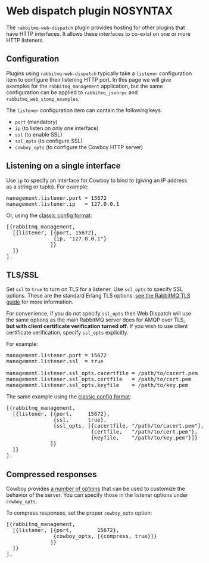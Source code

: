 <!--
Copyright (c) 2007-2018 Pivotal Software, Inc.

All rights reserved. This program and the accompanying materials
are made available under the terms of the under the Apache License, 
Version 2.0 (the "License”); you may not use this file except in compliance 
with the License. You may obtain a copy of the License at

http://www.apache.org/licenses/LICENSE-2.0

Unless required by applicable law or agreed to in writing, software
distributed under the License is distributed on an "AS IS" BASIS,
WITHOUT WARRANTIES OR CONDITIONS OF ANY KIND, either express or implied.
See the License for the specific language governing permissions and
limitations under the License.
-->

# Web dispatch plugin NOSYNTAX

The `rabbitmq-web-dispatch` plugin provides hosting for other plugins that
have HTTP interfaces. It allows these interfaces to co-exist on one or
more HTTP listeners.

## Configuration

Plugins using `rabbitmq-web-dispatch` typically take a `listener`
configuration item to configure their listening HTTP port. In this
page we will give examples for the `rabbitmq_management` application,
but the same configuration can be applied to `rabbitmq_jsonrpc` and
`rabbitmq_web_stomp_examples`.

The `listener` configuration item can contain the following keys:

* `port` (mandatory)
* `ip` (to listen on only one interface)
* `ssl` (to enable SSL)
* `ssl_opts` (to configure SSL)
* `cowboy_opts` (to configure the Cowboy HTTP server)

## Listening on a single interface

Use `ip` to specify an interface for Cowboy to bind to (giving an IP
address as a string or tuple). For example:

<pre class="sourcecode ini">
management.listener.port = 15672
management.listener.ip   = 127.0.0.1
</pre>

Or, using the <a href="/configure.html#erlang-term-config-file">classic config format</a>:

<pre class="sourcecode erlang">
[{rabbitmq_management,
  [{listener, [{port, 15672},
               {ip, "127.0.0.1"}
              ]}
  ]}
].
</pre>

## TLS/SSL

Set `ssl` to `true` to turn on TLS for a listener. Use `ssl_opts` to
specify SSL options. These are the standard Erlang TLS options: [see
the RabbitMQ TLS guide](/ssl.html) for more information.

For convenience, if you do not specify `ssl_opts` then
Web Dispatch will use the same options as the main RabbitMQ
server does for AMQP over TLS, <b>but with client certificate
verification turned off</b>. If you wish to use client certificate
verification, specify `ssl_opts` explicitly.

For example:

<pre class="sourcecode ini">
management.listener.port = 15672
management.listener.ssl  = true

management.listener.ssl_opts.cacertfile = /path/to/cacert.pem
management.listener.ssl_opts.certfile   = /path/to/cert.pem
management.listener.ssl_opts.keyfile    = /path/to/key.pem
</pre>

The same example using the <a href="/configure.html#erlang-term-config-file">classic config format</a>:

<pre class="sourcecode erlang">
[{rabbitmq_management,
  [{listener, [{port,     15672},
               {ssl,      true},
               {ssl_opts, [{cacertfile, "/path/to/cacert.pem"},
                           {certfile,   "/path/to/cert.pem"},
                           {keyfile,    "/path/to/key.pem"}]}
              ]}
  ]}
].
</pre>

## Compressed responses

Cowboy provides [a number of options](http://ninenines.eu/docs/en/cowboy/1.0/manual/cowboy_protocol/)
that can be used to customize the behavior of the server. You
can specify those in the listener options under `cowboy_opts`.

To compress responses, set the proper `cowboy_opts` option:

<pre class="sourcecode erlang">
[{rabbitmq_management,
  [{listener, [{port,        15672},
               {cowboy_opts, [{compress, true}]}
              ]}
  ]}
].
</pre>
